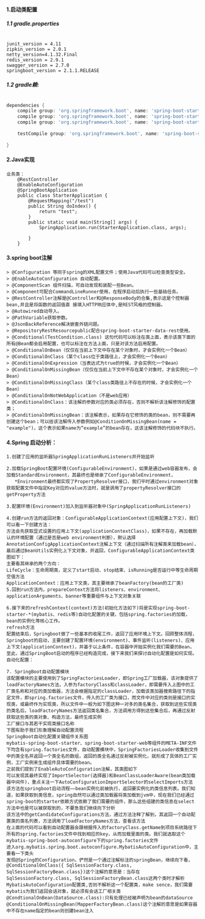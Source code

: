 #### 1.启动类配置
##### 1.1 gradle.properties

```config

junit_version = 4.11
zipkin_version = 2.0.1
netty_version=4.1.32.Final
redis_version = 2.9.1
swagger_version = 2.7.0
springboot_version = 2.1.1.RELEASE

```
##### 1.2 gradle赖:
```gradle

dependencies {
    compile group: 'org.springframework.boot', name: 'spring-boot-starter-web', version: springboot_version
    compile group: 'org.springframework.boot', name: 'spring-boot-starter-aop', version: springboot_version
    compile group: 'org.springframework.boot', name: 'spring-boot-starter-actuator', version: springboot_version
    
    testCompile group: 'org.springframework.boot', name: 'spring-boot-starter-test', version: springboot_version
    
}


```
#### 2.Java实现
    
    业务类：
        @RestController
        @EnableAutoConfiguration
        @SpringBootApplication
        public class StarterApplication {
            @RequestMapping("/test")
            public String doIndex() {
                return "test";
            }
            public static void main(String[] args) {
                SpringApplication.run(StarterApplication.class, args);
                
            }
        }



#### 3.spring boot注解
    > @Configuration 等同于spring的XML配置文件；使用Java代码可以检查类型安全。
    > @EnableAutoConfiguration 自动配置。
    > @ComponentScan 组件扫描，可自动发现和装配一些Bean。
    > @Component可配合CommandLineRunner使用，在程序启动后执行一些基础任务。
    > @RestController注解是@Controller和@ResponseBody的合集,表示这是个控制器bean,并且是将函数的返回值直 接填入HTTP响应体中,是REST风格的控制器。
    > @Autowired自动导入。
    > @PathVariable获取参数。
    > @JsonBackReference解决嵌套外链问题。
    > @RepositoryRestResourcepublic配合spring-boot-starter-data-rest使用。
    > @Conditional(TestCondition.class) 这句代码可以标注在类上面，表示该类下面的所有@Bean都会启用配置，也可以标注在方法上面，只是对该方法启用配置。
    > @ConditionalOnBean（仅仅在当前上下文中存在某个对象时，才会实例化一个Bean）
    > @ConditionalOnClass（某个class位于类路径上，才会实例化一个Bean）
    > @ConditionalOnExpression（当表达式为true的时候，才会实例化一个Bean）
    > @ConditionalOnMissingBean（仅仅在当前上下文中不存在某个对象时，才会实例化一个Bean）
    > @ConditionalOnMissingClass（某个class类路径上不存在的时候，才会实例化一个Bean）
    > @ConditionalOnNotWebApplication（不是web应用）
    > @ConditionalOnClass：该注解的参数对应的类必须存在，否则不解析该注解修饰的配置类；
    > @ConditionalOnMissingBean：该注解表示，如果存在它修饰的类的bean，则不需要再创建这个bean；可以给该注解传入参数例如@ConditionOnMissingBean(name = "example")，这个表示如果name为“example”的bean存在，这该注解修饰的代码块不执行。



#### 4.Spring 启动分析：
    1.创建了应用的监听器SpringApplicationRunListeners并开始监听
    
    2.加载SpringBoot配置环境(ConfigurableEnvironment)，如果是通过web容器发布，会加载StandardEnvironment，其最终也是继承了ConfigurableEnvironment，
       *Environment最终都实现了PropertyResolver接口，我们平时通过environment对象获取配置文件中指定Key对应的value方法时，就是调用了propertyResolver接口的getProperty方法
    
    3.配置环境(Environment)加入到监听器对象中(SpringApplicationRunListeners)
    
    4.创建run方法的返回对象：ConfigurableApplicationContext(应用配置上下文)，我们可以看一下创建方法：
    方法会先获取显式设置的应用上下文(applicationContextClass)，如果不存在，再加载默认的环境配置（通过是否是web environment判断），默认选择AnnotationConfigApplicationContext注解上下文（通过扫描所有注解类来加载bean），最后通过BeanUtils实例化上下文对象，并返回，ConfigurableApplicationContext类图如下：
    主要看其继承的两个方向：
    LifeCycle：生命周期类，定义了start启动、stop结束、isRunning是否运行中等生命周期空值方法
    ApplicationContext：应用上下文类，其主要继承了beanFactory(bean的工厂类)
    5.回到run方法内，prepareContext方法将listeners、environment、applicationArguments、banner等重要组件与上下文对象关联
    
    6.接下来的refreshContext(context)方法(初始化方法如下)将是实现spring-boot-starter-*(mybatis、redis等)自动化配置的关键，包括spring.factories的加载，bean的实例化等核心工作。
    refresh方法
    配置结束后，Springboot做了一些基本的收尾工作，返回了应用环境上下文。回顾整体流程，Springboot的启动，主要创建了配置环境(environment)、事件监听(listeners)、应用上下文(applicationContext)，并基于以上条件，在容器中开始实例化我们需要的Bean，至此，通过SpringBoot启动的程序已经构造完成，接下来我们来探讨自动化配置是如何实现。
    自动化配置：
    
    7. SpringBoot自动配置模块
    该配置模块的主要使用到了SpringFactoriesLoader，即Spring工厂加载器，该对象提供了loadFactoryNames方法，入参为factoryClass和classLoader，即需要传入上图中的工厂类名称和对应的类加载器，方法会根据指定的classLoader，加载该类加器搜索路径下的指定文件，即spring.factories文件，传入的工厂类为接口，而文件中对应的类则是接口的实现类，或最终作为实现类，所以文件中一般为如下图这种一对多的类名集合，获取到这些实现类的类名后，loadFactoryNames方法返回类名集合，方法调用方得到这些集合后，再通过反射获取这些类的类对象、构造方法，最终生成实例
    工厂接口与其若干实现类接口名称
    下图有助于我们形象理解自动配置流程
    SpringBoot自动化配置关键组件关系图
    mybatis-spring-boot-starter、spring-boot-starter-web等组件的META-INF文件下均含有spring.factories文件，自动配置模块中，SpringFactoriesLoader收集到文件中的类全名并返回一个类全名的数组，返回的类全名通过反射被实例化，就形成了具体的工厂实例，工厂实例来生成组件具体需要的bean。
    之前我们提到了EnableAutoConfiguration注解，其类图如下
    可以发现其最终实现了ImportSelector(选择器)和BeanClassLoaderAware(bean类加载器中间件)，重点关注一下AutoConfigurationImportSelector的selectImports方法
    该方法在springboot启动流程——bean实例化前被执行，返回要实例化的类信息列表。我们知道，如果获取到类信息，spring自然可以通过类加载器将类加载到jvm中，现在我们已经通过spring-boot的starter依赖方式依赖了我们需要的组件，那么这些组建的类信息在select方法中也是可以被获取到的，不要急我们继续向下分析
    该方法中的getCandidateConfigurations方法，通过方法注释了解到，其返回一个自动配置类的类名列表，方法调用了loadFactoryNames方法，查看该方法
    在上面的代码可以看到自动配置器会跟根据传入的factoryClass.getName到项目系统路径下所有的spring.factories文件中找到相应的key，从而加载里面的类。我们就选取这个mybatis-spring-boot-autoconfigure下的spring.factories文件
    进入org.mybatis.spring.boot.autoconfigure.MybatisAutoConfiguration中，主要看一下类头
    发现@Spring的Configuration，俨然是一个通过注解标注的springBean，继续向下看，
    @ConditionalOnClass({ SqlSessionFactory.class, SqlSessionFactoryBean.class})这个注解的意思是：当存在SqlSessionFactory.class, SqlSessionFactoryBean.class这两个类时才解析MybatisAutoConfiguration配置类,否则不解析这一个配置类，make sence，我们需要mybatis为我们返回会话对象，就必须有会话工厂相关类
    @CondtionalOnBean(DataSource.class):只有处理已经被声明为bean的dataSource
    @ConditionalOnMissingBean(MapperFactoryBean.class)这个注解的意思是如果容器中不存在name指定的bean则创建bean注入
    
